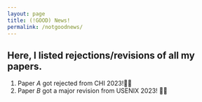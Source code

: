 ```yaml
---
layout: page
title: (!GOOD) News!
permalink: /notgoodnews/
---
```


## Here, I listed rejections/revisions of all my papers.


1. Paper *A* got rejected from CHI 2023!:woman_facepalming:
2. Paper *B* got a major revision from USENIX 2023! :woman_shrugging:

